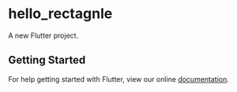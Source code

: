 # hello_rectagnle

A new Flutter project.

## Getting Started

For help getting started with Flutter, view our online
[documentation](https://flutter.io/).
